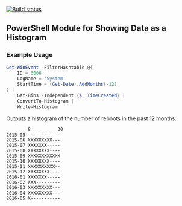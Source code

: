 [![Build status](https://ci.appveyor.com/api/projects/status/l50dfri7e3ilr52m?svg=true&passingText=master%20-%20OK)](https://ci.appveyor.com/project/alx9r/PsHistogram/branch/master)

## PowerShell Module for Showing Data as a Histogram

### Example Usage

````PowerShell
Get-WinEvent -FilterHashtable @{
    ID = 6006
    LogName = 'System'
    StartTime = (Get-Date).AddMonths(-12)
} |
    Get-Bins -Independent {$_.TimeCreated} |
    ConvertTo-Histogram |
    Write-Histogram
````

Outputs a histogram of the number of reboots in the past 12 months:

````
        8          30
2015-05 ------------
2015-06 XXXXXXXXX---
2015-07 XXXXXXX-----
2015-08 XXXXXXXX----
2015-09 XXXXXXXXXXXX
2015-10 XXXXXXXX----
2015-11 XXXXXXXXXX--
2015-12 XXXXXXXX----
2016-01 XXXXXXX-----
2016-02 XXX---------
2016-03 XXXXXXXXX---
2016-04 XXXXXXXXX---
2016-05 X-----------
````
